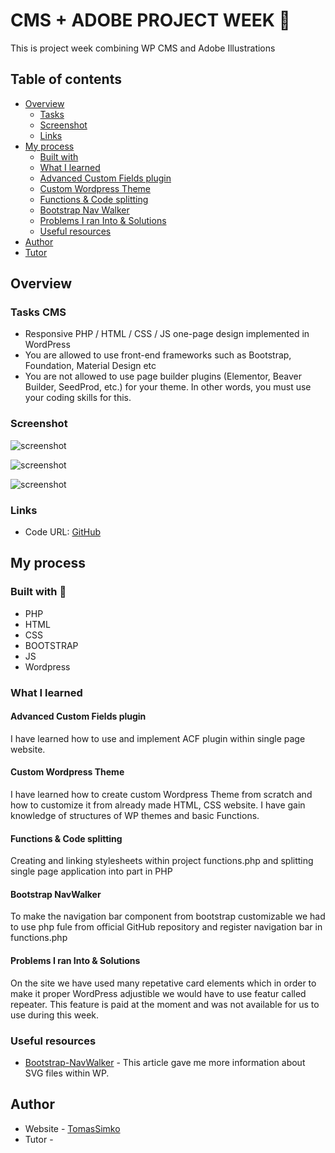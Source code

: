 # CMS + ADOBE PROJECT WEEK 🎒

This is project week combining WP CMS and Adobe Illustrations

## Table of contents

- [Overview](#overview)
  - [Tasks](#tasks)
  - [Screenshot](#screenshot)
  - [Links](#links)
- [My process](#my-process)
  - [Built with](#built-with)
  - [What I learned](#what-i-learned)
  - [Advanced Custom Fields plugin](#advanced-custom-fields-plugin)
  - [Custom Wordpress Theme](#custom-wordpress-theme)
  - [Functions & Code splitting](#functions-&-code-splitting)
  - [Bootstrap Nav Walker](#bootstrap-navwalker)
  - [Problems I ran Into & Solutions](#problems-i-ran-into-&-solutions)
  - [Useful resources](#useful-resources)
- [Author](#author)
- [Tutor](#tutor)

## Overview

### Tasks CMS

- Responsive PHP / HTML / CSS / JS one-page design implemented in WordPress
- You are allowed to use front-end frameworks such as Bootstrap, Foundation, Material Design
etc
- You are not allowed to use page builder plugins (Elementor, Beaver Builder, SeedProd, etc.)
for your theme. In other words, you must use your coding skills for this.


### Screenshot

![screenshot](https://user-images.githubusercontent.com/72190589/133891940-0e64bc04-d7ec-4b74-a979-d7653426a0c4.png)


![screenshot](https://user-images.githubusercontent.com/72190589/133920759-36620dea-dcc2-4735-9f39-711314c89439.png)


![screenshot](https://user-images.githubusercontent.com/72190589/133920762-e1319ebe-566e-484c-a12f-d73a8a7158a1.png)


### Links

- Code URL: [GitHub](https://github.com/TomassSimko/cms-project-week)

## My process

### Built with 🦾

- PHP
- HTML
- CSS
- BOOTSTRAP
- JS
- Wordpress


### What I learned

#### Advanced Custom Fields plugin

I have learned how to use and implement ACF plugin within single page website.

#### Custom Wordpress Theme

I have learned how to create custom Wordpress Theme from scratch and how to customize it from already made HTML, CSS website. I have gain knowledge of structures of WP themes and basic Functions.

#### Functions & Code splitting

Creating and linking stylesheets within project functions.php and splitting single page application into part in PHP

#### Bootstrap NavWalker 

To make the navigation bar component from bootstrap customizable we had to use php fule  from official GitHub repository and register navigation bar in functions.php 

#### Problems I ran Into & Solutions

On the site we have used many repetative card elements which in order to make it proper WordPress adjustible we would have to use featur called repeater. This feature is paid at the moment and was not available for us to use during this week.


### Useful resources

- [Bootstrap-NavWalker](https://github.com/wp-bootstrap/wp-bootstrap-navwalker) - This article gave me more information about SVG files within WP.

## Author

- Website - [TomasSimko](https://github.com/TomassSimko/cms-project-week)
- Tutor - []()

